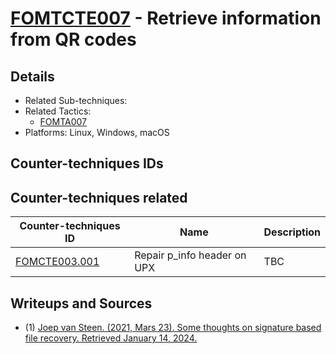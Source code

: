 # [FOMTCTE007](https://github.com/blue101010/FOM/blob/main/countertechniques/FOMCTE007md) - Retrieve information from QR codes


## Details

- Related Sub-techniques:
- Related Tactics:
    - [FOMTA007](https://github.com/blue101010/FOM/blob/main/tactics/FOMTA007.md)
- Platforms: Linux, Windows, macOS

## Counter-techniques IDs

## Counter-techniques related

| Counter-techniques ID                                                     | Name       | Description |
| ------------------------------------------------------------ | ---------- | ----------- |
| [FOMCTE003.001](https://github.com/blue101010/FOM/blob/main/countertechniques/FOMCTE003.001.md) | Repair p_info header on UPX| TBC         |

## Writeups and Sources

- (1) [Joep van Steen. (2021, Mars 23). Some thoughts on signature based file recovery. Retrieved January 14, 2024.](https://www.disktuna.com/some-thoughts-on-signature-based-file-recovery/)
